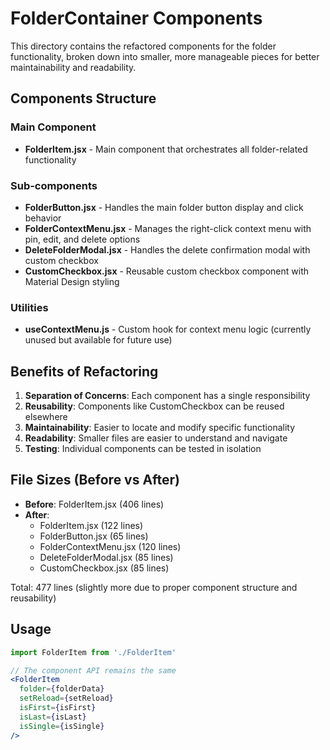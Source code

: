 # FolderContainer Components

This directory contains the refactored components for the folder functionality, broken down into smaller, more manageable pieces for better maintainability and readability.

## Components Structure

### Main Component
- **FolderItem.jsx** - Main component that orchestrates all folder-related functionality

### Sub-components
- **FolderButton.jsx** - Handles the main folder button display and click behavior
- **FolderContextMenu.jsx** - Manages the right-click context menu with pin, edit, and delete options
- **DeleteFolderModal.jsx** - Handles the delete confirmation modal with custom checkbox
- **CustomCheckbox.jsx** - Reusable custom checkbox component with Material Design styling

### Utilities
- **useContextMenu.js** - Custom hook for context menu logic (currently unused but available for future use)

## Benefits of Refactoring

1. **Separation of Concerns**: Each component has a single responsibility
2. **Reusability**: Components like CustomCheckbox can be reused elsewhere
3. **Maintainability**: Easier to locate and modify specific functionality
4. **Readability**: Smaller files are easier to understand and navigate
5. **Testing**: Individual components can be tested in isolation

## File Sizes (Before vs After)

- **Before**: FolderItem.jsx (406 lines)
- **After**:
  - FolderItem.jsx (122 lines)
  - FolderButton.jsx (65 lines)
  - FolderContextMenu.jsx (120 lines)
  - DeleteFolderModal.jsx (85 lines)
  - CustomCheckbox.jsx (85 lines)

Total: 477 lines (slightly more due to proper component structure and reusability)

## Usage

```jsx
import FolderItem from './FolderItem'

// The component API remains the same
<FolderItem
  folder={folderData}
  setReload={setReload}
  isFirst={isFirst}
  isLast={isLast}
  isSingle={isSingle}
/>
```
